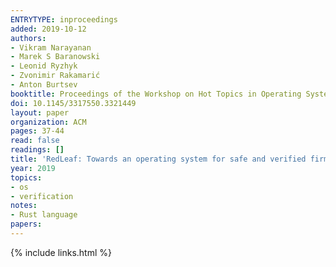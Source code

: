 ```yaml
---
ENTRYTYPE: inproceedings
added: 2019-10-12
authors:
- Vikram Narayanan
- Marek S Baranowski
- Leonid Ryzhyk
- Zvonimir Rakamarić
- Anton Burtsev
booktitle: Proceedings of the Workshop on Hot Topics in Operating Systems
doi: 10.1145/3317550.3321449
layout: paper
organization: ACM
pages: 37-44
read: false
readings: []
title: 'RedLeaf: Towards an operating system for safe and verified firmware'
year: 2019
topics:
- os
- verification
notes:
- Rust language
papers:
---
```


{% include links.html %}
